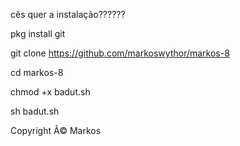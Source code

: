 cês quer a instalação??????

pkg install git

git clone https://github.com/markoswythor/markos-8

cd markos-8

chmod +x badut.sh

sh badut.sh

Copyright Â© Markos
